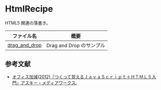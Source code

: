 # HtmlRecipe
HTML5 関連の落書き。

ファイル名 | 概要
--- | ---
[drag_and_drop](drag_and_drop.html) | Drag and Drop のサンプル


## 参考文献
* [オフィス加減(2012)『つくって覚えるＪａｖａＳｃｒｉｐｔ＋ＨＴＭＬ５入門』アスキー・メディアワークス.](https://honto.jp/netstore/pd-book_25175430.html)
